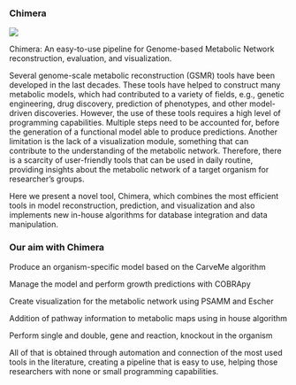 ### Chimera
![](https://img.shields.io/badge/<python>-<3.7>-informational?style=flat&logo=<LOGO_NAME>&logoColor=white&color=2bbc8a)

Chimera: An easy-to-use pipeline for Genome-based Metabolic Network reconstruction, evaluation, and visualization.

Several genome-scale metabolic reconstruction (GSMR) tools have been developed in the last decades. These tools have helped to construct many metabolic models, which had contributed to a variety of fields, e.g., genetic engineering, drug discovery, prediction of phenotypes, and other model-driven discoveries. However, the use of these tools requires a high level of programming capabilities. Multiple steps need to be accounted for, before the generation of a functional model able to produce predictions. Another limitation is the lack of a visualization module, something that can contribute to the understanding of the metabolic network. Therefore, there is a scarcity of user-friendly tools that can be used in daily routine, providing insights about the metabolic network of a target organism for researcher’s groups.

Here we present a novel tool, Chimera, which combines the most efficient tools in model reconstruction, prediction, and visualization and also implements new in-house algorithms for database integration and data manipulation. 

### Our aim with Chimera

Produce an organism-specific model based on the CarveMe algorithm 

Manage the model and perform growth predictions with COBRApy 

Create visualization for the metabolic network using PSAMM and Escher 

Addition of pathway information to metabolic maps using in house algorithm 

Perform single and double, gene and reaction, knockout in the organism 


All of that is obtained through automation and connection of the most used tools in the literature, creating a pipeline that is easy to use, helping those researchers with none or small programming capabilities.


